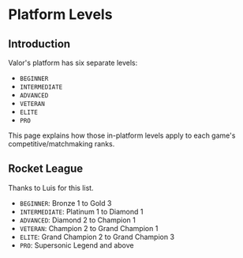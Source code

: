 # Platform Levels

## Introduction

Valor's platform has six separate levels:
- `BEGINNER`
- `INTERMEDIATE`
- `ADVANCED`
- `VETERAN`
- `ELITE`
- `PRO`

This page explains how those in-platform levels apply to each game's competitive/matchmaking ranks.

## Rocket League
Thanks to Luis for this list.

- `BEGINNER`: Bronze 1 to Gold 3
- `INTERMEDIATE`: Platinum 1 to Diamond 1
- `ADVANCED`: Diamond 2 to Champion 1
- `VETERAN`: Champion 2 to Grand Champion 1
- `ELITE`: Grand Champion 2 to Grand Champion 3
- `PRO`: Supersonic Legend and above
